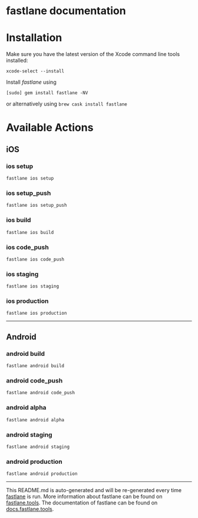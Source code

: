 fastlane documentation
================
# Installation

Make sure you have the latest version of the Xcode command line tools installed:

```
xcode-select --install
```

Install _fastlane_ using
```
[sudo] gem install fastlane -NV
```
or alternatively using `brew cask install fastlane`

# Available Actions
## iOS
### ios setup
```
fastlane ios setup
```

### ios setup_push
```
fastlane ios setup_push
```

### ios build
```
fastlane ios build
```

### ios code_push
```
fastlane ios code_push
```

### ios staging
```
fastlane ios staging
```

### ios production
```
fastlane ios production
```


----

## Android
### android build
```
fastlane android build
```

### android code_push
```
fastlane android code_push
```

### android alpha
```
fastlane android alpha
```

### android staging
```
fastlane android staging
```

### android production
```
fastlane android production
```


----

This README.md is auto-generated and will be re-generated every time [fastlane](https://fastlane.tools) is run.
More information about fastlane can be found on [fastlane.tools](https://fastlane.tools).
The documentation of fastlane can be found on [docs.fastlane.tools](https://docs.fastlane.tools).
